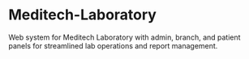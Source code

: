 # Meditech-Laboratory
Web system for Meditech Laboratory with admin, branch, and patient panels for streamlined lab operations and report management.
